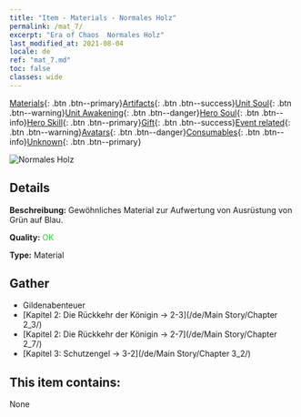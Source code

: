 ```yaml
---
title: "Item - Materials - Normales Holz"
permalink: /mat_7/
excerpt: "Era of Chaos  Normales Holz"
last_modified_at: 2021-08-04
locale: de
ref: "mat_7.md"
toc: false
classes: wide
---
```

 [Materials](/ItemsDE/){: .btn .btn--primary}[Artifacts](/ItemsDE/Artifacts/){: .btn .btn--success}[Unit Soul](/ItemsDE/UnitSoul/){: .btn .btn--warning}[Unit Awakening](/ItemsDE/UnitAwakening/){: .btn .btn--danger}[Hero Soul](/ItemsDE/HeroSoul/){: .btn .btn--info}[Hero Skill](/ItemsDE/HeroSkill/){: .btn .btn--primary}[Gift](/ItemsDE/Gift/){: .btn .btn--success}[Event related](/ItemsDE/Events/){: .btn .btn--warning}[Avatars](/ItemsDE/Avatars/){: .btn .btn--danger}[Consumables](/ItemsDE/Consumables/){: .btn .btn--info}[Unknown](/ItemsDE/Unknown/){: .btn .btn--primary}

 ![Normales Holz](/images/t/i_cailiao_mucai1.png)

## Details
 **Beschreibung:** Gewöhnliches Material zur Aufwertung von Ausrüstung von Grün auf Blau.

 **Quality:** <span style="color: #32CD32">OK</span>

 **Type:** Material

## Gather

*    Gildenabenteuer 
*    [Kapitel 2: Die Rückkehr der Königin -> 2-3](/de/Main Story/Chapter 2_3/) 
*    [Kapitel 2: Die Rückkehr der Königin -> 2-7](/de/Main Story/Chapter 2_7/) 
*    [Kapitel 3: Schutzengel -> 3-2](/de/Main Story/Chapter 3_2/) 

## This item contains:

  None

